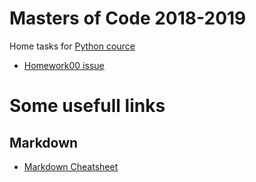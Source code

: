 # Masters of Code 2018-2019

Home tasks for [Python cource](https://github.com/20awesome/VladBolibruk_MA2018Python)


* [Homework00 issue](https://github.com/20awesome/VladBolibruk_MA2018Python/issues/1)


# Some usefull links

## Markdown
* [Markdown Cheatsheet](https://github.com/adam-p/markdown-here/wiki/Markdown-Cheatsheet#links)
